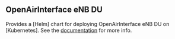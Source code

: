 <!--
SPDX-FileCopyrightText: 2019-present Open Networking Foundation <info@opennetworking.org>

SPDX-License-Identifier: Apache-2.0
-->

## OpenAirInterface eNB DU

Provides a [Helm] chart for deploying OpenAirInterface eNB DU on [Kubernetes].
See the [documentation](https://docs.onosproject.org/onos-ran/docs/deployment/) for more info.
